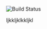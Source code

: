 ![Build Status](https://warm-falls-40412.herokuapp.com/api/v1/elpassion/test_repo/coverages/master.svg)
    
  ljkkljklkkljkl